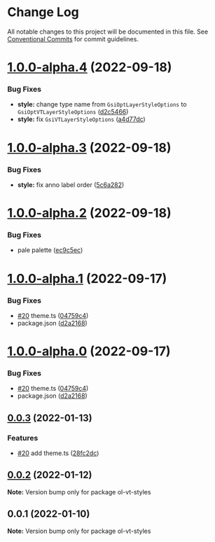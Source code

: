 # Change Log

All notable changes to this project will be documented in this file.
See [Conventional Commits](https://conventionalcommits.org) for commit guidelines.

# [1.0.0-alpha.4](https://github.com/cieloazul310/ol-gsi-vt/compare/v1.0.0-alpha.3...v1.0.0-alpha.4) (2022-09-18)


### Bug Fixes

* **style:** change type name from `GsiOptLayerStyleOptions` to `GsiOptVTLayerStyleOptions` ([d2c5466](https://github.com/cieloazul310/ol-gsi-vt/commit/d2c54662934f806e44a1f90d13d22f1b340e1439))
* **style:** fix `GsiVTLayerStyleOptions` ([a4d77dc](https://github.com/cieloazul310/ol-gsi-vt/commit/a4d77dc0b2bd8f2fad2c32a9d3de79a0d9200f3c))





# [1.0.0-alpha.3](https://github.com/cieloazul310/ol-vt-styles/compare/v1.0.0-alpha.2...v1.0.0-alpha.3) (2022-09-18)


### Bug Fixes

* **style:** fix anno label order ([5c6a282](https://github.com/cieloazul310/ol-vt-styles/commit/5c6a2820d6fad01a48b73265cde74909857f5f4b))





# [1.0.0-alpha.2](https://github.com/cieloazul310/ol-vt-styles/compare/v1.0.0-alpha.1...v1.0.0-alpha.2) (2022-09-18)


### Bug Fixes

* pale palette ([ec9c5ec](https://github.com/cieloazul310/ol-vt-styles/commit/ec9c5ec52ede056175bd28f475ff03d074492ec1))





# [1.0.0-alpha.1](https://github.com/cieloazul310/ol-vt-styles/compare/v0.0.3...v1.0.0-alpha.1) (2022-09-17)


### Bug Fixes

* [#20](https://github.com/cieloazul310/ol-vt-styles/issues/20) theme.ts ([04759c4](https://github.com/cieloazul310/ol-vt-styles/commit/04759c4743deebb8bf059228e9cbb29ae20ef0f4))
* package.json ([d2a2168](https://github.com/cieloazul310/ol-vt-styles/commit/d2a21687fdec2af0929684947b9d14f850a84373))





# [1.0.0-alpha.0](https://github.com/cieloazul310/ol-vt-styles/compare/v0.0.3...v1.0.0-alpha.0) (2022-09-17)


### Bug Fixes

* [#20](https://github.com/cieloazul310/ol-vt-styles/issues/20) theme.ts ([04759c4](https://github.com/cieloazul310/ol-vt-styles/commit/04759c4743deebb8bf059228e9cbb29ae20ef0f4))
* package.json ([d2a2168](https://github.com/cieloazul310/ol-vt-styles/commit/d2a21687fdec2af0929684947b9d14f850a84373))





## [0.0.3](https://github.com/cieloazul310/ol-vt-styles/compare/v0.0.2...v0.0.3) (2022-01-13)


### Features

* [#20](https://github.com/cieloazul310/ol-vt-styles/issues/20) add theme.ts ([28fc2dc](https://github.com/cieloazul310/ol-vt-styles/commit/28fc2dc1bea202d3c6bf507c13b31b876c990b2c))





## [0.0.2](https://github.com/cieloazul310/ol-vt-styles/compare/v0.0.1...v0.0.2) (2022-01-12)

**Note:** Version bump only for package ol-vt-styles





## 0.0.1 (2022-01-10)

**Note:** Version bump only for package ol-vt-styles
